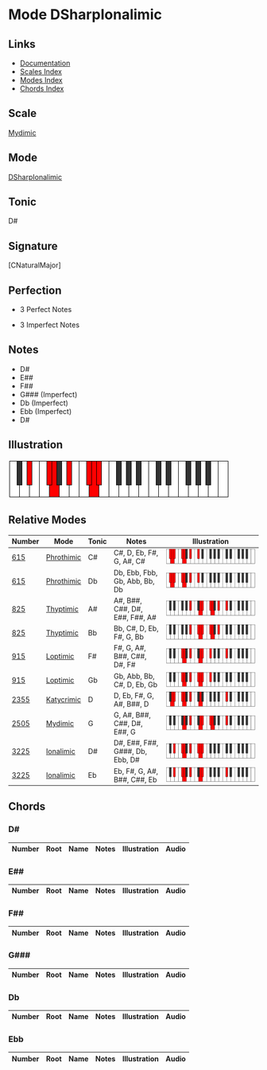 # Mode DSharpIonalimic

## Links

- [Documentation](index.md)
- [Scales Index](Scales.md)
- [Modes Index](Modes.md)
- [Chords Index](Chords.md)

## Scale

[Mydimic](ScaleMydimic.md)

## Mode

[DSharpIonalimic](ModeDSharpIonalimic.md)

## Tonic

D#

## Signature

[CNaturalMajor]

## Perfection

 - 3 Perfect Notes

 - 3 Imperfect Notes

## Notes

- D#
- E##
- F##
- G### (Imperfect)
- Db (Imperfect)
- Ebb (Imperfect)
- D#

## Illustration

![DSharpIonalimic](ModeDSharpIonalimic.png)

## Relative Modes

| Number | Mode | Tonic | Notes | Illustration |
|--------|------|-------|-------|--------------|
| [615](https://ianring.com/musictheory/scales/615) | [Phrothimic](ModePhrothimic.md) | C# | C#, D, Eb, F#, G, A#, C# | ![CSharpPhrothimic](ModeCSharpPhrothimic.png) |
| [615](https://ianring.com/musictheory/scales/615) | [Phrothimic](ModePhrothimic.md) | Db | Db, Ebb, Fbb, Gb, Abb, Bb, Db | ![DFlatPhrothimic](ModeDFlatPhrothimic.png) |
| [825](https://ianring.com/musictheory/scales/825) | [Thyptimic](ModeThyptimic.md) | A# | A#, B##, C##, D#, E##, F##, A# | ![ASharpThyptimic](ModeASharpThyptimic.png) |
| [825](https://ianring.com/musictheory/scales/825) | [Thyptimic](ModeThyptimic.md) | Bb | Bb, C#, D, Eb, F#, G, Bb | ![BFlatThyptimic](ModeBFlatThyptimic.png) |
| [915](https://ianring.com/musictheory/scales/915) | [Loptimic](ModeLoptimic.md) | F# | F#, G, A#, B##, C##, D#, F# | ![FSharpLoptimic](ModeFSharpLoptimic.png) |
| [915](https://ianring.com/musictheory/scales/915) | [Loptimic](ModeLoptimic.md) | Gb | Gb, Abb, Bb, C#, D, Eb, Gb | ![GFlatLoptimic](ModeGFlatLoptimic.png) |
| [2355](https://ianring.com/musictheory/scales/2355) | [Katycrimic](ModeKatycrimic.md) | D | D, Eb, F#, G, A#, B##, D | ![DNaturalKatycrimic](ModeDNaturalKatycrimic.png) |
| [2505](https://ianring.com/musictheory/scales/2505) | [Mydimic](ModeMydimic.md) | G | G, A#, B##, C##, D#, E##, G | ![GNaturalMydimic](ModeGNaturalMydimic.png) |
| [3225](https://ianring.com/musictheory/scales/3225) | [Ionalimic](ModeIonalimic.md) | D# | D#, E##, F##, G###, Db, Ebb, D# | ![DSharpIonalimic](ModeDSharpIonalimic.png) |
| [3225](https://ianring.com/musictheory/scales/3225) | [Ionalimic](ModeIonalimic.md) | Eb | Eb, F#, G, A#, B##, C##, Eb | ![EFlatIonalimic](ModeEFlatIonalimic.png) |

## Chords

### D#

| Number | Root | Name | Notes | Illustration | Audio |
|--------|------|------|-------|--------------|-------|

### E##

| Number | Root | Name | Notes | Illustration | Audio |
|--------|------|------|-------|--------------|-------|

### F##

| Number | Root | Name | Notes | Illustration | Audio |
|--------|------|------|-------|--------------|-------|

### G###

| Number | Root | Name | Notes | Illustration | Audio |
|--------|------|------|-------|--------------|-------|

### Db

| Number | Root | Name | Notes | Illustration | Audio |
|--------|------|------|-------|--------------|-------|

### Ebb

| Number | Root | Name | Notes | Illustration | Audio |
|--------|------|------|-------|--------------|-------|

